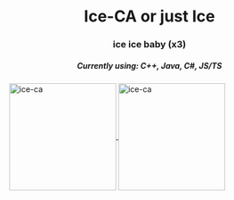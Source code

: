 <h1 align="center">Ice-CA or just Ice</h1>
<h3 align="center">ice ice baby (x3)</h3>

<h5 align="center">Currently using: C++, Java, C#, JS/TS</h5>

<a href="https://github.com/Ice-CA/">
<p><img align="center" src="https://github-readme-stats.vercel.app/api/top-langs?username=Ice-CA&langs_count=10&exclude_repo=friday-night-faxxin&show_icons=true&layout=compact&bg_color=1f1d2e&text_color=FAF4ED&icon_color=C3A6E6&title_color=9CCFD8" alt="ice-ca" height="192px"/>
<img align="center" src="https://github-readme-stats.vercel.app/api?username=Ice-CA&show_icons=true&locale=en&layout=compact&bg_color=1f1d2e&text_color=FAF4ED&icon_color=C3A6E6&title_color=9CCFD8" alt="ice-ca" height="192px"/>
</a>
